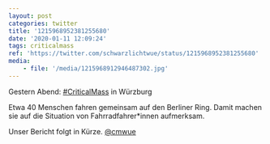 ```yaml
---
layout: post
categories: twitter
title: '1215968952381255680'
date: '2020-01-11 12:09:24'
tags: criticalmass
ref: 'https://twitter.com/schwarzlichtwue/status/1215968952381255680'
media:
    - file: '/media/1215968912946487302.jpg'
---
```

Gestern Abend: [#CriticalMass](/t/criticalmass) in Würzburg



Etwa 40 Menschen fahren gemeinsam auf den Berliner Ring. Damit machen sie auf die Situation von Fahrradfahrer\*innen aufmerksam.



Unser Bericht folgt in Kürze. [@cmwue](https://twitter.com/cmwue) 